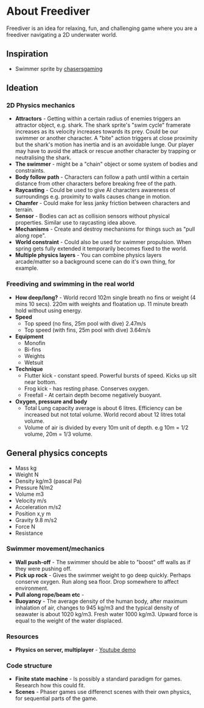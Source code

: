 # About Freediver
Freediver is an idea for relaxing, fun, and challenging game where you are a freediver navigating a 2D underwater world.

## Inspiration

* Swimmer sprite by [chasersgaming](https://opengameart.org/users/chasersgaming)

## Ideation

### 2D Physics mechanics

* **Attractors** - Getting within a certain radius of enemies triggers an attractor object, e.g. shark. The shark sprite's "swim cycle" framerate increases as its velocity increases towards its prey. Could be our swimmer or another character. A "bite" action triggers at close proximity but the shark's motion has inertia and is an avoidable lunge. Our player may have to avoid the attack or rescue another character by trapping or neutralising the shark.
* **The swimmer** - might be a "chain" object or some system of bodies and constraints.
* **Body follow path** - Characters can follow a path until within a certain distance from other characters before breaking free of the path.
* **Raycasting** - Could be used to give AI characters awareness of surroundings e.g. proximity to walls causes change in motion.
* **Chamfer** - Could make for less janky friction between characters and terrain.
* **Sensor** - Bodies can act as collision sensors without physical properties. Similar use to raycasting idea above.
* **Mechanisms** - Create and destroy mechanisms for things such as "pull along rope".
* **World constraint** - Could also be used for swimmer propulsion. When spring gets fully extended it temporarily becomes fixed to the world.
* **Multiple physics layers** - You can combine physics layers arcade/matter so a background scene can do it's own thing, for example.

### Freediving and swimming in the real world
* **How deep/long?** - World record 102m single breath no fins or weight (4 mins 10 secs). 220m with weights and floatation up. 11 minute breath hold without using energy.
* **Speed** 
    - Top speed (no fins, 25m pool with dive) 2.47m/s
    - Top speed (with fins, 25m pool with dive) 3.64m/s
* **Equipment**
    - Monofin
    - Bi-fins
    - Weights
    - Wetsuit
* **Technique**
    - Flutter kick - constant speed. Powerful bursts of speed. Kicks up silt near bottom.
    - Frog kick - has resting phase. Conserves oxygen.
    - Freefall - At certain depth become negatively buoyant.
* **Oxygen, pressure and body**
    - Total Lung capacity average is about 6 litres. Efficiency can be increased but not total volume. World record about 12 litres total volume.
    - Volume of air is divided by every 10m unit of depth. e.g 10m = 1/2 volume, 20m = 1/3 volume.

## General physics concepts
* Mass kg
* Weight N
* Density kg/m3 (pascal Pa)
* Pressure N/m2
* Volume m3
* Velocity m/s
* Acceleration m/s2
* Position x,y m
* Gravity 9.8 m/s2
* Force N
* Resistance


### Swimmer movement/mechanics

* **Wall push-off** - The swimmer should be able to "boost" off walls as if they were pushing off.
* **Pick up rock** - Gives the swimmer weight to go deep quickly. Perhaps conserve oxygen. Run along sea floor. Drop somewhere to affect environment.
* **Pull along rope/beam etc** - 
* **Buoyancy** - The average density of the human body, after maximum inhalation of air, changes to 945 kg/m3 and the typical density of seawater is about 1020 kg/m3. Fresh water 1000 kg/m3. Upward force is equal to the weight of the water displaced.

### Resources

* **Physics on server, multiplayer** - [Youtube demo](https://www.youtube.com/watch?v=n8gJQEfA18s)

### Code structure

* **Finite state machine** - Is possibly a standard paradigm for games. Research how this could fit.
* **Scenes** - Phaser games use differenct scenes with their own physics, for sequential parts of the game.